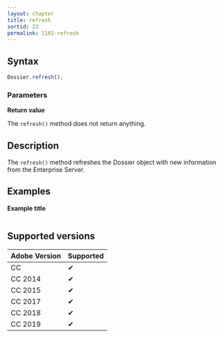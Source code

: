 ```yaml
---
layout: chapter
title: refresh
sortid: 23
permalink: 1102-refresh
---
```

## Syntax

```javascript
Dossier.refresh();
```

### Parameters

**Return value**

The `refresh()` method does not return anything.

## Description

The `refresh()` method refreshes the Dossier object with new information from the Enterprise Server.

## Examples

**Example title**

```javascript

```

## Supported versions

| Adobe Version | Supported |
|---------------|---------|
| CC            | ✔       |
| CC 2014       | ✔       |
| CC 2015       | ✔       |
| CC 2017       | ✔       |
| CC 2018       | ✔       |
| CC 2019       | ✔       |
